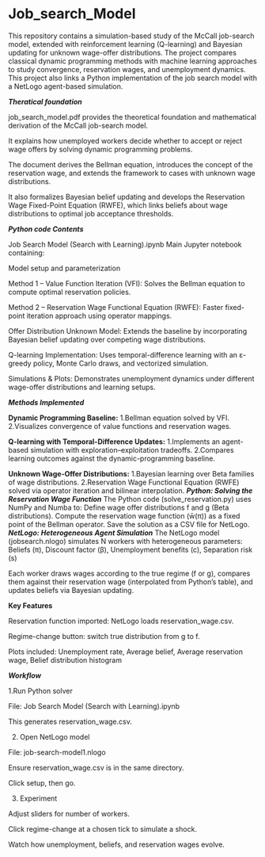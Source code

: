 # Job_search_Model
This repository contains a simulation-based study of the McCall job-search model, extended with reinforcement learning (Q-learning) and Bayesian updating for unknown wage-offer distributions. The project compares classical dynamic programming methods with machine learning approaches to study convergence, reservation wages, and unemployment dynamics.
This project also links a Python implementation of the job search model with a NetLogo agent-based simulation.

***Theratical foundation***

job_search_model.pdf provides the theoretical foundation and mathematical derivation of the McCall job-search model.

It explains how unemployed workers decide whether to accept or reject wage offers by solving dynamic programming problems. 

The document derives the Bellman equation, introduces the concept of the reservation wage, and extends the framework to cases with unknown wage distributions.

It also formalizes Bayesian belief updating and develops the Reservation Wage Fixed-Point Equation (RWFE), which links beliefs about wage distributions to optimal job acceptance thresholds.

 ***Python code Contents***

Job Search Model (Search with Learning).ipynb
Main Jupyter notebook containing:

Model setup and parameterization

Method 1 – Value Function Iteration (VFI): Solves the Bellman equation to compute optimal reservation policies.

Method 2 – Reservation Wage Functional Equation (RWFE): Faster fixed-point iteration approach using operator mappings.

Offer Distribution Unknown Model: Extends the baseline by incorporating Bayesian belief updating over competing wage distributions.

Q-learning Implementation: Uses temporal-difference learning with an ε-greedy policy, Monte Carlo draws, and vectorized simulation.

Simulations & Plots: Demonstrates unemployment dynamics under different wage-offer distributions and learning setups.

***Methods Implemented***

**Dynamic Programming Baseline:** 1.Bellman equation solved by VFI. 2.Visualizes convergence of value functions and reservation wages.

**Q-learning with Temporal-Difference Updates:** 1.Implements an agent-based simulation with exploration–exploitation tradeoffs. 2.Compares learning outcomes against the dynamic-programming baseline.

**Unknown Wage-Offer Distributions:** 1.Bayesian learning over Beta families of wage distributions. 2.Reservation Wage Functional Equation (RWFE) solved via operator iteration and bilinear interpolation.
***Python: Solving the Reservation Wage Function***
The Python code (solve_reservation.py) uses NumPy and Numba to:
Define wage offer distributions f and g (Beta distributions).
Compute the reservation wage function (w̄(π)) as a fixed point of the Bellman operator.
Save the solution as a CSV file for NetLogo.
***NetLogo: Heterogeneous Agent Simulation***
The NetLogo model (jobsearch.nlogo) simulates N workers with heterogeneous parameters: Beliefs (π), Discount factor (β), Unemployment benefits (c), Separation risk (s)

Each worker draws wages according to the true regime (f or g), compares them against their reservation wage (interpolated from Python’s table), and updates beliefs via Bayesian updating.

**Key Features**

Reservation function imported: NetLogo loads reservation_wage.csv.

Regime-change button: switch true distribution from g to f.

Plots included: Unemployment rate, Average belief, Average reservation wage, Belief distribution histogram

***Workflow***

1.Run Python solver

File: Job Search Model (Search with Learning).ipynb


This generates reservation_wage.csv.

2. Open NetLogo model

File: job-search-model1.nlogo

Ensure reservation_wage.csv is in the same directory.

Click setup, then go.

3. Experiment

Adjust sliders for number of workers.

Click regime-change at a chosen tick to simulate a shock.

Watch how unemployment, beliefs, and reservation wages evolve.
